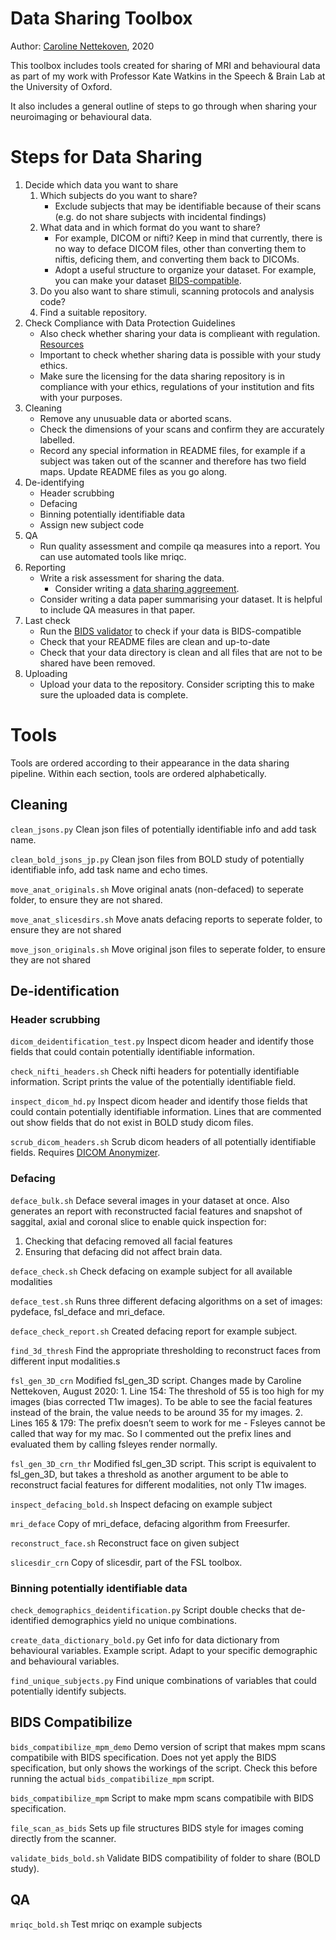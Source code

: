 # Data Sharing Toolbox
Author: [Caroline Nettekoven](http://caroline-nettekoven.com/), 2020

This toolbox includes tools created for sharing of MRI and behavioural data as part of my work with Professor Kate Watkins in the Speech &amp; Brain Lab at the University of Oxford.

It also includes a general outline of steps to go through when sharing your neuroimaging or behavioural data.

# Steps for Data Sharing
1. Decide which data you want to share
   1. Which subjects do you want to share?
      - Exclude subjects that may be identifiable because of their scans (e.g. do not share subjects with incidental findings)
   2. What data and in which format do you want to share?
      - For example, DICOM or nifti? Keep in mind that currently, there is no way to deface DICOM files, other than converting them to niftis, deficing them, and converting them back to DICOMs.
      - Adopt a useful structure to organize your dataset. For example, you can make your dataset [BIDS-compatible](https://bids.neuroimaging.io).
   3. Do you also want to share stimuli, scanning protocols and analysis code?
   4. Find a suitable repository.
2. Check Compliance with Data Protection Guidelines
   - Also check whether sharing your data is complieant with regulation. [Resources](https://www.information-compliance.admin.cam.ac.uk/data-protection/guidance/data-sharing)
   - Important to check whether sharing data is possible with your study ethics.
   - Make sure the licensing for the data sharing repository is in compliance with your ethics, regulations of your institution and fits with your purposes.
3. Cleaning
   - Remove any unusuable data or aborted scans.
   - Check the dimensions of your scans and confirm they are accurately labelled.
   - Record any special information in README files, for example if a subject was taken out of the scanner and therefore has two field maps. Update README files as you go along.
4. De-identifying
   - Header scrubbing
   - Defacing
   - Binning potentially identifiable data 
   - Assign new subject code
4. QA
   - Run quality assessment and compile qa measures into a report. You can use automated tools like mriqc.
5. Reporting
   - Write a risk assessment for sharing the data.
     - Consider writing a [data sharing aggreement](https://ico.org.uk/for-organisations/data-sharing-a-code-of-practice/data-sharing-agreements/).
   - Consider writing a data paper summarising your dataset. It is helpful to include QA measures in that paper.
6. Last check
   - Run the [BIDS validator](https://github.com/bids-standard/bids-validator) to check if your data is BIDS-compatible
   - Check that your README files are clean and up-to-date
   - Check that your data directory is clean and all files that are not to be shared have been removed.
7. Uploading
   - Upload your data to the repository. Consider scripting this to make sure the uploaded data is complete.

# Tools
Tools are ordered according to their appearance in the data sharing pipeline. Within each section, tools are ordered alphabetically.

## Cleaning
```clean_jsons.py```
Clean json files of potentially identifiable info and add task name.

```clean_bold_jsons_jp.py```
Clean json files from BOLD study of potentially identifiable info, add task name and echo times.

```move_anat_originals.sh```
Move original anats (non-defaced) to seperate folder, to ensure they are not shared.

```move_anat_slicesdirs.sh```
Move anats defacing reports to seperate folder, to ensure they are not shared

```move_json_originals.sh```
Move original json files to seperate folder, to ensure they are not shared

## De-identification

### Header scrubbing
```dicom_deidentification_test.py```
Inspect dicom header and identify those fields that could contain potentially identifiable information.

```check_nifti_headers.sh```
Check nifti headers for potentially identifiable information. Script prints the value of the potentially identifiable field.

```inspect_dicom_hd.py```
Inspect dicom header and identify those fields that could contain potentially identifiable information. Lines that are commented
out show fields that do not exist in BOLD study dicom files.


```scrub_dicom_headers.sh```
Scrub dicom headers of all potentially identifiable fields. Requires [DICOM Anonymizer](http://mircwiki.rsna.org/index.php?title=The_DicomAnonymizerTool).

### Defacing

```deface_bulk.sh```
Deface several images in your dataset at once. Also generates an report with reconstructed facial features and snapshot of saggital, axial and coronal slice to enable quick inspection for:
   1. Checking that defacing removed all facial features
   2. Ensuring that defacing did not affect brain data.

```deface_check.sh```
Check defacing on example subject for all available modalities

```deface_test.sh```
Runs three different defacing algorithms on a set of images: pydeface, fsl_deface and mri_deface.

```deface_check_report.sh```
Created defacing report for example subject.


```find_3d_thresh```
Find the appropriate thresholding to reconstruct faces from different input modalities.s


```fsl_gen_3D_crn```
Modified fsl_gen_3D script. Changes made by Caroline Nettekoven, August 2020: 
    1. Line 154: The threshold of 55 is too high for my images (bias corrected T1w images). To be able to see the facial features instead of the brain, the value needs to be around 35 for my images.
    2. Lines 165 & 179: The prefix doesn’t seem to work for me - Fsleyes cannot be called that way for my mac. So I commented out the prefix lines and evaluated them by calling fsleyes render normally.

```fsl_gen_3D_crn_thr```
Modified fsl_gen_3D script. This script is equivalent to fsl_gen_3D, but takes a threshold as another argument to be able to reconstruct facial features for different modalities, not only T1w images.


```inspect_defacing_bold.sh```
Inspect defacing on example subject


```mri_deface```
Copy of mri_deface, defacing algorithm from Freesurfer.


```reconstruct_face.sh```
Reconstruct face on given subject

```slicesdir_crn```
Copy of slicesdir, part of the FSL toolbox.

### Binning potentially identifiable data
```check_demographics_deidentification.py```
Script double checks that de-identified demographics yield no unique combinations.

```create_data_dictionary_bold.py```
Get info for data dictionary from behavioural variables. Example script. Adapt to your specific demographic and behavioural variables.


```find_unique_subjects.py```
Find unique combinations of variables that could potentially identify subjects.


## BIDS Compatibilize
```bids_compatibilize_mpm_demo```
Demo version of script that makes mpm scans compatibile with BIDS specification. Does not yet apply the BIDS specification, but only shows the workings of the script. Check this before running the actual ```bids_compatibilize_mpm``` script.

```bids_compatibilize_mpm```
Script to make mpm scans compatibile with BIDS specification.

```file_scan_as_bids```
Sets up file structures BIDS style for images coming directly from the scanner.


```validate_bids_bold.sh```
Validate BIDS compatibility of folder to share (BOLD study).

## QA

```mriqc_bold.sh```
Test mriqc on example subjects
